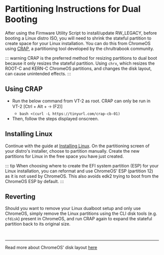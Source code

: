 # Partitioning Instructions for Dual Booting

After using the Firmware Utility Script to install/update RW_LEGACY, before booting a Linux distro ISO, you will need to shrink the stateful partition to create space for your Linux installation. You can do this from ChromeOS using [CRAP](https://github.com/chrultrabook/crap), a partitioning tool developed by the chrultrabook community.

::: warning
CRAP is the preferred method for resizing partitions to dual boot because it only resizes the stateful partition. Using `chrx`, which resizes the ROOT-C and KERN-C ChromeOS partitions, and changes the disk layout, can cause unintended effects.
:::

## Using CRAP

- Run the below command from VT-2 as root. CRAP can only be run in VT-2 [Ctrl + Alt + 🡢 (F2)]
  - `bash <(curl -L https://tinyurl.com/crap-cb-01)`
- Then, follow the steps displayed onscreen.

## Installing Linux

Continue with the guide at [Installing Linux](installing-linux.md). On the partitioning screen of your distro's installer, choose to partition manually. Create the new partitions for Linux in the free space you have just created.

::: tip
When choosing where to create the EFI system partition (ESP) for your Linux installation, you can reformat and use ChromeOS' ESP (partition 12) as it is not used by ChromeOS. This also avoids edk2 trying to boot from the ChromeOS ESP by default.
:::

## Reverting

Should you want to remove your Linux dualboot setup and only use ChromeOS, simply remove the Linux partitions using the CLI disk tools (e.g. `cfdisk`) present in ChromeOS, and run CRAP again to expand the stateful partition back to its original size.

<br>

---

Read more about ChromeOS' disk layout [here](https://www.chromium.org/chromium-os/developer-library/reference/device/disk-format/)
